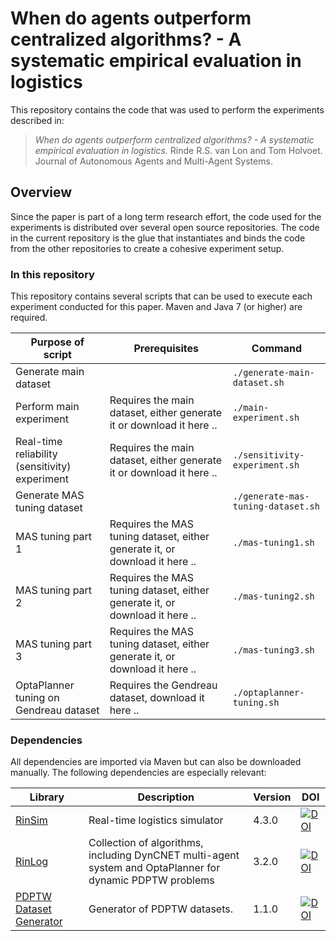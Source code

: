 # When do agents outperform centralized algorithms? - A systematic empirical evaluation in logistics

This repository contains the code that was used to perform the experiments described in:

 > *When do agents outperform centralized algorithms? - A systematic empirical evaluation in logistics.* Rinde R.S. van Lon and Tom Holvoet. Journal of Autonomous Agents and Multi-Agent Systems.

## Overview

Since the paper is part of a long term research effort, the code used for the experiments is distributed over several open source repositories. The code in the current repository is the glue that instantiates and binds the code from the other repositories to create a cohesive experiment setup.

### In this repository

This repository contains several scripts that can be used to execute each experiment conducted for this paper. Maven and Java 7 (or higher) are required.

| Purpose of script        							| Prerequisites 																		| Command 
| ------------- 									| -------------																			| -------------
| Generate main dataset     						| 																						| ```./generate-main-dataset.sh``` 
| Perform main experiment    						| Requires the main dataset, either generate it or download it here ..					| ```./main-experiment.sh``` 
| Real-time reliability (sensitivity) experiment 	| Requires the main dataset, either generate it or download it here ..					| ```./sensitivity-experiment.sh``` 
| Generate MAS tuning dataset 						|																						| ```./generate-mas-tuning-dataset.sh``` 
| MAS tuning part 1 								| Requires the MAS tuning dataset, either generate it, or download it here ..			| ```./mas-tuning1.sh``` 
| MAS tuning part 2 								| Requires the MAS tuning dataset, either generate it, or download it here ..			| ```./mas-tuning2.sh``` 
| MAS tuning part 3 								| Requires the MAS tuning dataset, either generate it, or download it here ..			| ```./mas-tuning3.sh``` 
| OptaPlanner tuning on Gendreau dataset 			| Requires the Gendreau dataset, download it here ..									| ```./optaplanner-tuning.sh``` 

### Dependencies

All dependencies are imported via Maven but can also be downloaded manually. The following dependencies are especially relevant:

| Library										| Description																									| Version		| DOI
| -------------									| ------------- 																								| ------------- | -------------
| [RinSim](https://github.com/rinde/RinSim)		| Real-time logistics simulator																					| 4.3.0		    | [![DOI](https://zenodo.org/badge/DOI/10.5281/zenodo.192106.svg)](https://doi.org/10.5281/zenodo.192106)
| [RinLog](https://github.com/rinde/RinLog)		| Collection of algorithms, including DynCNET multi-agent system and OptaPlanner for dynamic PDPTW problems		| 3.2.0         | [![DOI](https://zenodo.org/badge/DOI/10.5281/zenodo.192111.svg)](https://doi.org/10.5281/zenodo.192111)
| [PDPTW Dataset Generator](https://github.com/rinde/pdptw-dataset-generator)	| Generator of PDPTW datasets.													| 1.1.0			| [![DOI](https://zenodo.org/badge/DOI/10.5281/zenodo.59259.svg)](https://doi.org/10.5281/zenodo.59259)

